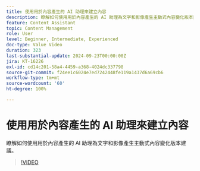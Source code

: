 ```yaml
---
title: 使用用於內容產生的 AI 助理來建立內容
description: 瞭解如何使用用於內容產生的 AI 助理為文字和影像產生主動式內容變化版本建議。
feature: Content Assistant
topic: Content Management
role: User
level: Beginner, Intermediate, Experienced
doc-type: Value Video
duration: 323
last-substantial-update: 2024-09-23T00:00:00Z
jira: KT-16226
exl-id: cd14c201-58a4-4459-a368-4024dc337798
source-git-commit: f24ee1c6024e7ed7242448fe119a1437d6a69cb6
workflow-type: tm+mt
source-wordcount: '60'
ht-degree: 100%

---
```


# 使用用於內容產生的 AI 助理來建立內容

瞭解如何使用用於內容產生的 AI 助理為文字和影像產生主動式內容變化版本建議。

>[!VIDEO](https://video.tv.adobe.com/v/3434635/?learn=on)
